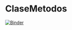 # ClaseMetodos

[![Binder](https://mybinder.org/badge_logo.svg)](https://mybinder.org/v2/gh/DavidV4rg/ClaseMetodos.git/master)
